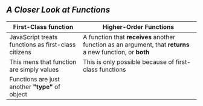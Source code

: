 ## _A Closer Look at Functions_

| First-Class function                                | Higher-Order Functions                                                                                     |
| --------------------------------------------------- | ---------------------------------------------------------------------------------------------------------- |
| JavaScript treats functions as first-class citizens | A function that **receives** another function as an argument, that **returns** a new function, or **both** |
| This mens that function are simply values           | This is only possible because of first-class functions                                                     |
| Functions are just another **"type"** of object     |
